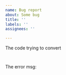 ```yaml
---
name: Bug report
about: Some bug
title: ''
labels: ''
assignees: ''

---
```


The code trying to convert

```


```

The error msg:

